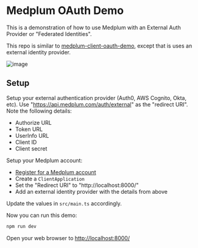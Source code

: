 # Medplum OAuth Demo

This is a demonstration of how to use Medplum with an External Auth Provider or "Federated Identities".

This repo is similar to [medplum-client-oauth-demo](https://github.com/medplum/medplum-client-oauth-demo), except that is uses an external identity provider.

![image](https://user-images.githubusercontent.com/749094/216679854-c09c752d-df7d-46b4-9aa9-1f2a10f82406.png)

## Setup

Setup your external authentication provider (Auth0, AWS Cognito, Okta, etc).  Use "https://api.medplum.com/auth/external" as the "redirect URI". Note the following details:

- Authorize URL
- Token URL
- UserInfo URL
- Client ID
- Client secret

Setup your Medplum account:

- [Register for a Medplum account](https://docs.medplum.com/tutorials/app/register)
- Create a `ClientApplication`
- Set the "Redirect URI" to "http://localhost:8000/"
- Add an external identity provider with the details from above

Update the values in `src/main.ts` accordingly.

Now you can run this demo:

```bash
npm run dev
```

Open your web browser to <http://localhost:8000/>
